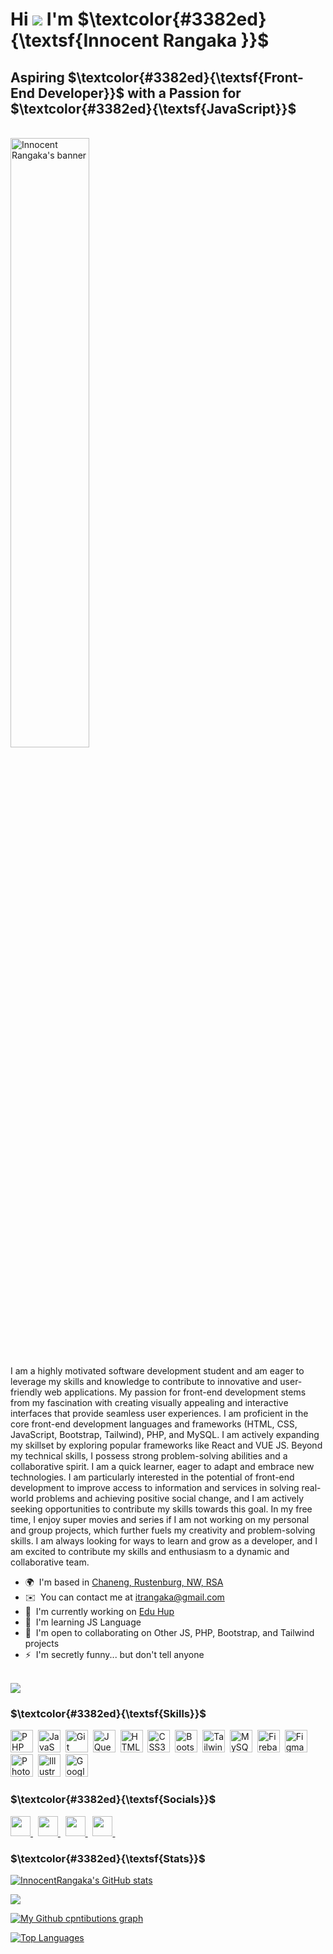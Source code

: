 # Hi ![](https://user-images.githubusercontent.com/18350557/176309783-0785949b-9127-417c-8b55-ab5a4333674e.gif) I'm $\textcolor{#3382ed}{\textsf{Innocent Rangaka }}$ 


Aspiring $\textcolor{#3382ed}{\textsf{Front-End Developer}}$ with a Passion for $\textcolor{#3382ed}{\textsf{JavaScript}}$ 
---------------------------------------------------------
<br>
<img src="https://github.com/InnocentRangaka/web-assets/blob/main/myBCLphoto2.jpg?raw=true" width="50%" alt="Innocent Rangaka's banner">

<p>I am a highly motivated software development student and am eager to leverage my skills and knowledge to contribute to innovative and user-friendly web applications. My passion for front-end development stems from my fascination with creating visually appealing and interactive interfaces that provide seamless user experiences. I am proficient in the core front-end development languages and frameworks (HTML, CSS, JavaScript, Bootstrap, Tailwind), PHP, and MySQL. I am actively expanding my skillset by exploring popular frameworks like React and VUE JS. Beyond my technical skills, I possess strong problem-solving abilities and a collaborative spirit. I am a quick learner, eager to adapt and embrace new technologies. I am particularly interested in the potential of front-end development to improve access to information and services in solving real-world problems and achieving positive social change, and I am actively seeking opportunities to contribute my skills towards this goal. In my free time, I enjoy super movies and series if I am not working on my personal and group projects, which further fuels my creativity and problem-solving skills. I am always looking for ways to learn and grow as a developer, and I am excited to contribute my skills and enthusiasm to a dynamic and collaborative team.<br></p>

* 🌍  I'm based in [Chaneng, Rustenburg, NW, RSA](https://maps.app.goo.gl/EhY3Gr1BPzQCpUjr6)
* ✉️  You can contact me at [itrangaka@gmail.com](mailto:itrangaka@gmail.com)
* 🚀  I'm currently working on [Edu Hup](http://github.com/InnocentRangaka/Edu-Hub.git)
* 🧠  I'm learning JS Language
* 🤝  I'm open to collaborating on Other JS, PHP, Bootstrap, and Tailwind projects
* ⚡  I'm secretly funny... but don't tell anyone
<br>
<a href="https://www.github.com/InnocentRangaka" target="_blank" rel="noreferrer"><img
src="https://img.shields.io/github/followers/InnocentRangaka?logo=github&style=for-the-badge&color=3382ed&labelColor=0f172a" /></a>


### $\textcolor{#3382ed}{\textsf{Skills}}$


<p align="left">
<a href="https://www.php.net/" target="_blank" rel="noreferrer"><img src="https://raw.githubusercontent.com/danielcranney/readme-generator/main/public/icons/skills/php-colored.svg" width="36" height="36" alt="PHP" /></a>&nbsp
  <a href="https://developer.mozilla.org/en-US/docs/Web/JavaScript" target="_blank" rel="noreferrer"><img src="https://raw.githubusercontent.com/danielcranney/readme-generator/main/public/icons/skills/javascript-colored.svg" width="36" height="36" alt="JavaScript" /></a>&nbsp
  <a href="https://git-scm.com/" target="_blank" rel="noreferrer"><img src="https://raw.githubusercontent.com/danielcranney/readme-generator/main/public/icons/skills/git-colored.svg" width="36" height="36" alt="Git" /></a>&nbsp
  <a href="https://jquery.com/" target="_blank" rel="noreferrer"><img src="https://raw.githubusercontent.com/danielcranney/readme-generator/main/public/icons/skills/jquery-colored.svg" width="36" height="36" alt="JQuery" /></a>&nbsp
  <a href="https://developer.mozilla.org/en-US/docs/Glossary/HTML5" target="_blank" rel="noreferrer"><img src="https://raw.githubusercontent.com/danielcranney/readme-generator/main/public/icons/skills/html5-colored.svg" width="36" height="36" alt="HTML5" /></a>&nbsp
  <a href="https://www.w3.org/TR/CSS/#css" target="_blank" rel="noreferrer"><img src="https://raw.githubusercontent.com/danielcranney/readme-generator/main/public/icons/skills/css3-colored.svg" width="36" height="36" alt="CSS3" /></a>&nbsp
  <a href="https://getbootstrap.com/" target="_blank" rel="noreferrer"><img src="https://raw.githubusercontent.com/danielcranney/readme-generator/main/public/icons/skills/bootstrap-colored.svg" width="36" height="36" alt="Bootstrap" /></a>&nbsp
  <a href="https://tailwindcss.com/" target="_blank" rel="noreferrer"><img src="https://raw.githubusercontent.com/danielcranney/readme-generator/main/public/icons/skills/tailwindcss-colored.svg" width="36" height="36" alt="TailwindCSS" /></a>&nbsp
  <a href="https://www.mysql.com/" target="_blank" rel="noreferrer"><img src="https://raw.githubusercontent.com/danielcranney/readme-generator/main/public/icons/skills/mysql-colored.svg" width="36" height="36" alt="MySQL" /></a>&nbsp
  <a href="https://firebase.google.com/" target="_blank" rel="noreferrer"><img src="https://raw.githubusercontent.com/danielcranney/readme-generator/main/public/icons/skills/firebase-colored.svg" width="36" height="36" alt="Firebase" /></a>&nbsp
  <a href="https://www.figma.com/" target="_blank" rel="noreferrer"><img src="https://raw.githubusercontent.com/danielcranney/readme-generator/main/public/icons/skills/figma-colored.svg" width="36" height="36" alt="Figma" /></a>&nbsp
  <a href="https://www.adobe.com/uk/products/photoshop.html" target="_blank" rel="noreferrer"><img src="https://raw.githubusercontent.com/danielcranney/readme-generator/main/public/icons/skills/photoshop-colored.svg" width="36" height="36" alt="Photoshop" /></a>&nbsp
  <a href="https://www.adobe.com/uk/products/illustrator.html" target="_blank" rel="noreferrer"><img src="https://raw.githubusercontent.com/danielcranney/readme-generator/main/public/icons/skills/illustrator-colored.svg" width="36" height="36" alt="Illustrator" /></a>&nbsp
  <a href="https://cloud.google.com/" target="_blank" rel="noreferrer"><img src="https://raw.githubusercontent.com/danielcranney/readme-generator/main/public/icons/skills/googlecloud-colored.svg" width="36" height="36" alt="Google Cloud" /></a>
</p>


### $\textcolor{#3382ed}{\textsf{Socials}}$

<p align="left"> 
  <a href="https://www.codepen.io/Innocent-Rangaka" target="_blank" rel="noreferrer"> 
    <picture> 
      <source media="(prefers-color-scheme: dark)" srcset="https://github.com/InnocentRangaka/web-assets/blob/d1a4bfddf9724b823cd1ad7729216314585bbc8b/codepen-icon.svg" /> 
      <source media="(prefers-color-scheme: light)" srcset="https://github.com/InnocentRangaka/web-assets/blob/d1a4bfddf9724b823cd1ad7729216314585bbc8b/codepen-icon-dark.svg" /> 
      <img src="https://github.com/InnocentRangaka/web-assets/blob/d1a4bfddf9724b823cd1ad7729216314585bbc8b/codepen-icon.svg" width="32" height="32" /> 
    </picture> 
  </a>&nbsp
  <a href="https://discord.com/users/1177544204466008124" target="_blank" rel="noreferrer"> 
    <picture> 
      <source media="(prefers-color-scheme: dark)" srcset="https://github.com/InnocentRangaka/web-assets/blob/f6e5a0263ba5afa22ff0ad26d85336d4d0622a94/discord-icon.svg" /> 
      <source media="(prefers-color-scheme: light)" srcset="https://github.com/InnocentRangaka/web-assets/blob/f6e5a0263ba5afa22ff0ad26d85336d4d0622a94/discord-icon-dark.svg" /> 
      <img src="https://github.com/InnocentRangaka/web-assets/blob/f6e5a0263ba5afa22ff0ad26d85336d4d0622a94/discord-icon.svg" width="32" height="32" /> 
    </picture> 
  </a>&nbsp 
  <a href="https://www.github.com/InnocentRangaka" target="_blank" rel="noreferrer"> 
    <picture> 
      <source media="(prefers-color: dark)" srcset="https://github.com/InnocentRangaka/web-assets/blob/d1a4bfddf9724b823cd1ad7729216314585bbc8b/github-icon.svg" /> 
      <source media="(prefers-color: light)" srcset="https://github.com/InnocentRangaka/web-assets/blob/d1a4bfddf9724b823cd1ad7729216314585bbc8b/github-icon-dark.svg" /> 
      <img src="https://github.com/InnocentRangaka/web-assets/blob/d1a4bfddf9724b823cd1ad7729216314585bbc8b/github-icon.svg" width="32" height="32" /> 
    </picture> 
  </a>&nbsp 
  <a href="https://www.x.com/itrangaka" target="_blank" rel="noreferrer"> 
    <picture> 
      <source media="(prefers-color-scheme: dark)" srcset="https://github.com/InnocentRangaka/web-assets/blob/d1a4bfddf9724b823cd1ad7729216314585bbc8b/twitter-icon.svg" /> 
      <source media="(prefers-color-scheme: light)" srcset="https://github.com/InnocentRangaka/web-assets/blob/d1a4bfddf9724b823cd1ad7729216314585bbc8b/twitter-icon-dark.svg" /> 
      <img src="https://github.com/InnocentRangaka/web-assets/blob/d1a4bfddf9724b823cd1ad7729216314585bbc8b/twitter-icon.svg" width="32" height="32" /> 
    </picture> 
  </a>&nbsp
</p>


### $\textcolor{#3382ed}{\textsf{Stats}}$

<a href="http://www.github.com/InnocentRangaka"><img src="https://github-readme-stats.vercel.app/api?username=InnocentRangaka&show_icons=true&hide=&count_private=true&title_color=3382ed&text_color=ffffff&icon_color=3382ed&bg_color=0f172a&hide_border=true&show_icons=true" alt="InnocentRangaka's GitHub stats" /></a>

<a href="http://www.github.com/InnocentRangaka"><img src="https://github-readme-streak-stats.herokuapp.com/?user=InnocentRangaka&stroke=ffffff&background=0f172a&ring=3382ed&fire=3382ed&currStreakNum=ffffff&currStreakLabel=3382ed&sideNums=ffffff&sideLabels=ffffff&dates=ffffff&hide_border=true" /></a>

[![My Github cpntibutions graph](https://github-readme-activity-graph.vercel.app/graph?username=InnocentRangaka&theme=react&bg_color=0f172a&line=3382ed&point=3382ed&title_color=3382ed&hide_border=true&custom_title=Commit%20Graph)](https://github.com/InnocentRangaka/github-readme-activity-graph)

<a href="https://github.com/InnocentRangaka" align="left"><img src="https://github-readme-stats.vercel.app/api/top-langs/?username=InnocentRangaka&langs_count=10&title_color=3382ed&text_color=ffffff&icon_color=3382ed&bg_color=0f172a&hide_border=true&locale=en&custom_title=Top%20%Languages" alt="Top Languages" /></a>
